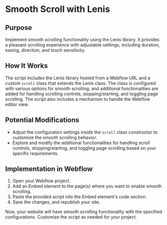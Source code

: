 # Smooth Scroll with Lenis

## Purpose

Implement smooth scrolling functionality using the Lenis library. It provides a pleasant scrolling experience with adjustable settings, including duration, easing, direction, and touch sensitivity.

## How It Works

The script includes the Lenis library hosted from a Webflow URL and a custom `scroll` class that extends the Lenis class. The class is configured with various options for smooth scrolling, and additional functionalities are added for handling scrolling controls, stopping/starting, and toggling page scrolling. The script also includes a mechanism to handle the Webflow editor view.

## Potential Modifications

- Adjust the configuration settings inside the `scroll` class constructor to customize the smooth scrolling behavior.
- Explore and modify the additional functionalities for handling scroll controls, stopping/starting, and toggling page scrolling based on your specific requirements.

## Implementation in Webflow

1. Open your Webflow project.
2. Add an Embed element to the page(s) where you want to enable smooth scrolling.
3. Paste the provided script into the Embed element's code section.
4. Save the changes, and republish your site.

Now, your website will have smooth scrolling functionality with the specified configurations. Customize the script as needed for your project.
